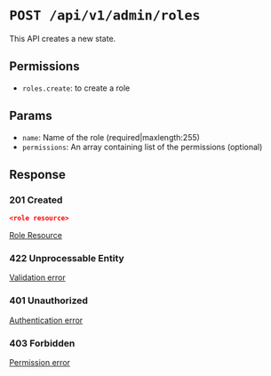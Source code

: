 # `POST /api/v1/admin/roles`
This API creates a new state.


## Permissions

- `roles.create`: to create a role

## Params

- `name`: Name of the role (required|maxlength:255)
- `permissions`: An array containing list of the permissions (optional)

## Response

### 201 Created
```json
<role resource>
```

[Role Resource](../../resources/role.md)

### 422 Unprocessable Entity
[Validation error](../../validation-errors.md)

### 401 Unauthorized
[Authentication error](../../authentication-errors.md)

### 403 Forbidden
[Permission error](../../permission-errors.md)
